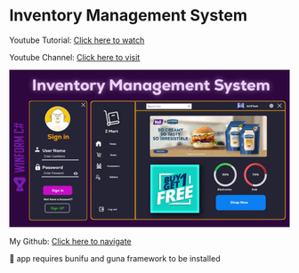 # Inventory Management System

Youtube Tutorial: [Click here to watch](https://www.youtube.com/watch?v=Qic_QZ7S3AE)


Youtube Channel: [Click here to visit](https://www.youtube.com/@CodeCrunch.Official)


![Thumbnail](Thumbnail.png)


My Github: [Click here to navigate](https://github.com/MAHMAD6)


🔴 app requires bunifu and guna framework to be installed